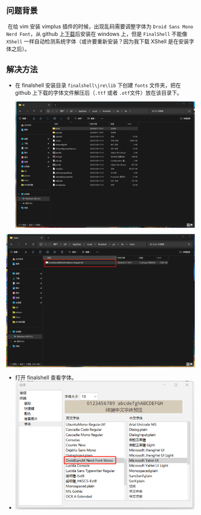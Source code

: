 ## 问题背景

​	在给 vim 安装 vimplus 插件的时候，出现乱码需要调整字体为 `Droid Sans Mono Nerd Font`，从 github 上[下载](https://github.com/ryanoasis/nerd-fonts/releases/tag/v3.2.1)后安装在 windows 上，但是 `FinalShell` 不能像 `XShell` 一样自动检测系统字体（或许要重新安装？因为我下载 XShell 是在安装字体之后）。

## 解决方法

- 在 finalshell 安装目录 `finalshell\jre\lib` 下创建 `fonts` 文件夹，把在 github 上下载的字体文件解压后（`.ttf` 或者 `.otf`文件）放在该目录下。

  ![](..\picture\finalshell-1.png)

![](..\picture\finalshell-2.png)

- 打开 finalshell 查看字体。
- ![](..\picture\finalshell-3.png)